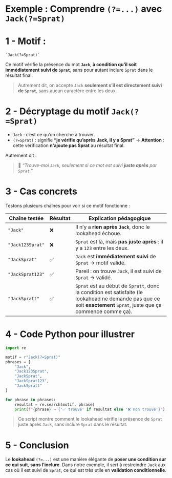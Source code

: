 # Exemple : Comprendre `(?=...)` avec `Jack(?=Sprat)`

# 1 -  Motif : 

```
`Jack(?=Sprat)`
```


Ce motif vérifie la présence du mot **`Jack`**, **à condition qu’il soit immédiatement suivi de `Sprat`**, sans pour autant inclure `Sprat` dans le résultat final.

> Autrement dit, on accepte `Jack` **seulement s’il est directement suivi de `Sprat`**, sans aucun caractère entre les deux.





# 2 -  Décryptage du motif `Jack(?=Sprat)`

* `Jack` : c’est ce qu’on cherche à trouver.
* `(?=Sprat)` : signifie **“je vérifie qu’après Jack, il y a Sprat”**
  → **Attention** : cette vérification **n'ajoute pas Sprat** au résultat final.

Autrement dit :

> 🔎 *“Trouve-moi `Jack`, seulement si ce mot est suivi **juste après** par `Sprat`.”*



# 3 - Cas concrets

Testons plusieurs chaînes pour voir si ce motif fonctionne :

| Chaîne testée    | Résultat | Explication pédagogique                                                                                                                                              |
| ---------------- | -------- | -------------------------------------------------------------------------------------------------------------------------------------------------------------------- |
| `"Jack"`         | ❌        | Il n’y a **rien après `Jack`**, donc le lookahead échoue.                                                                                                            |
| `"Jack123Sprat"` | ❌        | `Sprat` est là, mais **pas juste après** : il y a `123` entre les deux.                                                                                              |
| `"JackSprat"`    | ✅        | `Jack` est **immédiatement suivi** de `Sprat` → motif validé.                                                                                                        |
| `"JackSprat123"` | ✅        | Pareil : on trouve `Jack`, il est suivi de `Sprat` → validé.                                                                                                         |
| `"JackSpratt"`   | ✅        | `Sprat` est au début de `Spratt`, donc la condition est satisfaite (le lookahead ne demande pas que ce soit **exactement** `Sprat`, juste que ça commence comme ça). |



# 4 -  Code Python pour illustrer

```python
import re

motif = r"Jack(?=Sprat)"
phrases = [
    "Jack",
    "Jack123Sprat",
    "JackSprat",
    "JackSprat123",
    "JackSpratt"
]

for phrase in phrases:
    resultat = re.search(motif, phrase)
    print(f"{phrase} → {'✅ trouvé' if resultat else '❌ non trouvé'}")
```

> Ce script montre comment le lookahead vérifie la présence de `Sprat` juste après `Jack`, sans inclure `Sprat` dans le résultat.



# 5 - Conclusion 

Le **lookahead** `(?=...)` est une manière élégante de **poser une condition sur ce qui suit**, **sans l’inclure**.
Dans notre exemple, il sert à restreindre `Jack` aux cas où il est suivi de `Sprat`, ce qui est très utile en **validation conditionnelle**.

